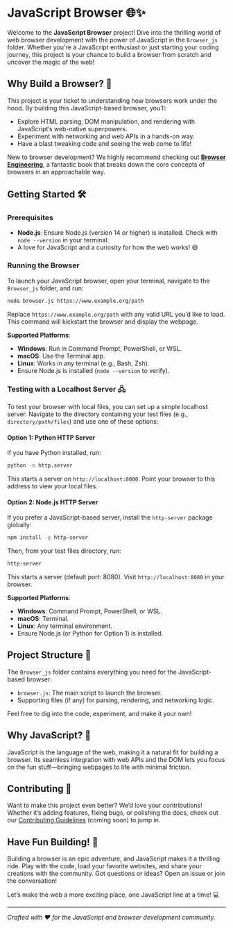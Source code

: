 # JavaScript Browser 🌐✨

Welcome to the **JavaScript Browser** project! Dive into the thrilling world of web browser development with the power of JavaScript in the `Browser_js` folder. Whether you're a JavaScript enthusiast or just starting your coding journey, this project is your chance to build a browser from scratch and uncover the magic of the web!

## Why Build a Browser? 🚀

This project is your ticket to understanding how browsers work under the hood. By building this JavaScript-based browser, you’ll:
- Explore HTML parsing, DOM manipulation, and rendering with JavaScript’s web-native superpowers.
- Experiment with networking and web APIs in a hands-on way.
- Have a blast tweaking code and seeing the web come to life!

New to browser development? We highly recommend checking out **[Browser Engineering](https://browser.engineering/)**, a fantastic book that breaks down the core concepts of browsers in an approachable way.

## Getting Started 🛠️

### Prerequisites
- **Node.js**: Ensure Node.js (version 14 or higher) is installed. Check with `node --version` in your terminal.
- A love for JavaScript and a curiosity for how the web works! 😄

### Running the Browser
To launch your JavaScript browser, open your terminal, navigate to the `Browser_js` folder, and run:

```bash
node browser.js https://www.example.org/path
```

Replace `https://www.example.org/path` with any valid URL you’d like to load. This command will kickstart the browser and display the webpage.

**Supported Platforms**:
- **Windows**: Run in Command Prompt, PowerShell, or WSL.
- **macOS**: Use the Terminal app.
- **Linux**: Works in any terminal (e.g., Bash, Zsh).
- Ensure Node.js is installed (`node --version` to verify).

### Testing with a Localhost Server 🖧
To test your browser with local files, you can set up a simple localhost server. Navigate to the directory containing your test files (e.g., `directory/path/files`) and use one of these options:

#### Option 1: Python HTTP Server
If you have Python installed, run:

```bash
python -m http.server
```

This starts a server on `http://localhost:8000`. Point your browser to this address to view your local files.

#### Option 2: Node.js HTTP Server
If you prefer a JavaScript-based server, install the `http-server` package globally:

```bash
npm install -g http-server
```

Then, from your test files directory, run:

```bash
http-server
```

This starts a server (default port: 8080). Visit `http://localhost:8080` in your browser.

**Supported Platforms**:
- **Windows**: Command Prompt, PowerShell, or WSL.
- **macOS**: Terminal.
- **Linux**: Any terminal environment.
- Ensure Node.js (or Python for Option 1) is installed.

## Project Structure 📂
The `Browser_js` folder contains everything you need for the JavaScript-based browser:
- `browser.js`: The main script to launch the browser.
- Supporting files (if any) for parsing, rendering, and networking logic.

Feel free to dig into the code, experiment, and make it your own!

## Why JavaScript? 🌟
JavaScript is the language of the web, making it a natural fit for building a browser. Its seamless integration with web APIs and the DOM lets you focus on the fun stuff—bringing webpages to life with minimal friction.

## Contributing 🤝
Want to make this project even better? We’d love your contributions! Whether it’s adding features, fixing bugs, or polishing the docs, check out our [Contributing Guidelines](CONTRIBUTING.md) (coming soon) to jump in.

## Have Fun Building! 🎉
Building a browser is an epic adventure, and JavaScript makes it a thrilling ride. Play with the code, load your favorite websites, and share your creations with the community. Got questions or ideas? Open an issue or join the conversation!

Let’s make the web a more exciting place, one JavaScript line at a time! 💻

---
*Crafted with ❤️ for the JavaScript and browser development community.*